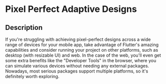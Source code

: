 # Pixel Perfect Adaptive Designs

## Description

 If you're struggling with achieving pixel-perfect designs across a wide range of devices for your mobile app, take advantage of Flutter's amazing capabilities and consider running your project on other platforms, such as desktop (with resizable UI) and web. In the case of the web, you'll even get some extra benefits like the "Developer Tools" in the browser, where you can simulate various devices without needing any external packages. Nowadays, most serious packages support multiple platforms, so it's definitely worth exploring.
